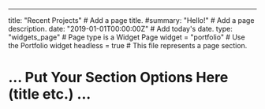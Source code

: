 ---
title: "Recent Projects"  # Add a page title.
#summary: "Hello!"  # Add a page description.
date: "2019-01-01T00:00:00Z"  # Add today's date.
type: "widgets_page"  # Page type is a Widget Page
widget = "portfolio"  # Use the Portfolio widget
headless = true  # This file represents a page section.

# ... Put Your Section Options Here (title etc.) ...

